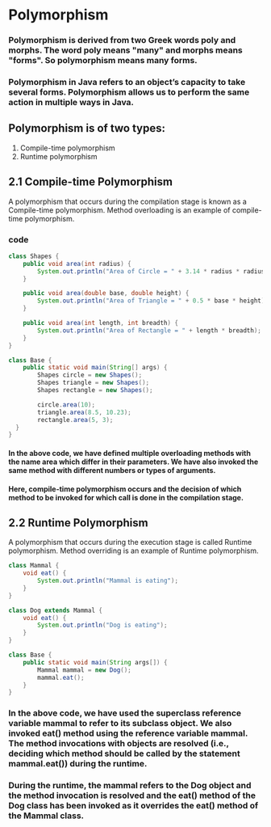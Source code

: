 # Polymorphism
### Polymorphism is derived from two Greek words poly and morphs. The word poly means "many" and morphs means "forms". So polymorphism means many forms.
### Polymorphism in Java refers to an object’s capacity to take several forms. Polymorphism allows us to perform the same action in multiple ways in Java.

## Polymorphism is of two types:

1) Compile-time polymorphism
2) Runtime polymorphism

## 2.1 Compile-time Polymorphism
A polymorphism that occurs during the compilation stage is known as a Compile-time polymorphism. Method overloading is an example of compile-time polymorphism.

### code 
```java
class Shapes {
    public void area(int radius) {
        System.out.println("Area of Circle = " + 3.14 * radius * radius);
    }

    public void area(double base, double height) {
        System.out.println("Area of Triangle = " + 0.5 * base * height);
    }

    public void area(int length, int breadth) {
        System.out.println("Area of Rectangle = " + length * breadth);
    }
}

class Base {
    public static void main(String[] args) {
        Shapes circle = new Shapes();
        Shapes triangle = new Shapes();
        Shapes rectangle = new Shapes();

        circle.area(10);
        triangle.area(8.5, 10.23);
        rectangle.area(5, 3);
  }
}
```

#### In the above code, we have defined multiple overloading methods with the name area which differ in their parameters. We have also invoked the same method with different numbers or types of arguments.
#### Here, compile-time polymorphism occurs and the decision of which method to be invoked for which call is done in the compilation stage.


## 2.2 Runtime Polymorphism
A polymorphism that occurs during the execution stage is called Runtime polymorphism. Method overriding is an example of Runtime polymorphism.

```java
class Mammal {
    void eat() {
        System.out.println("Mammal is eating");
    }
}

class Dog extends Mammal {
    void eat() {
        System.out.println("Dog is eating");
    }
}

class Base {
    public static void main(String args[]) {
        Mammal mammal = new Dog();
        mammal.eat();
    }
}
```

### In the above code, we have used the superclass reference variable mammal to refer to its subclass object. We also invoked eat() method using the reference variable mammal. The method invocations with objects are resolved (i.e., deciding which method should be called by the statement mammal.eat()) during the runtime.

### During the runtime, the mammal refers to the Dog object and the method invocation is resolved and the eat() method of the Dog class has been invoked as it overrides the eat() method of the Mammal class.

